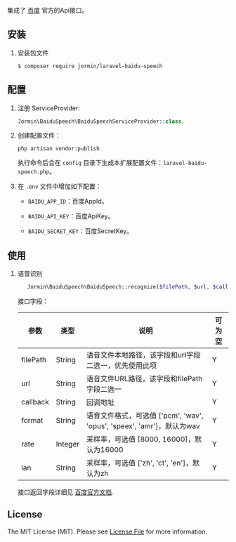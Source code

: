 集成了 [百度](http://www.tuling123.com/) 官方的Api接口。

## 安装

 1. 安装包文件

	``` bash
	$ composer require jormin/laravel-baidu-speech
	```

## 配置

1. 注册 ServiceProvider:
	
	```php
	Jormin\BaiduSpeech\BaiduSpeechServiceProvider::class,
	```

2. 创建配置文件：

	```shell
	php artisan vendor:publish
	```
	
	执行命令后会在 `config` 目录下生成本扩展配置文件：`laravel-baidu-speech.php`。
	
3. 在 `.env` 文件中增加如下配置：

	- `BAIDU_APP_ID`：百度AppId。

	- `BAIDU_API_KEY`：百度ApiKey。

	- `BAIDU_SECRET_KEY`：百度SecretKey。

## 使用

1. 语音识别
    
    ```php
       Jormin\BaiduSpeech\BaiduSpeech::recognize($filePath, $url, $callback, $format, $rate, $lan);
    ```
     
    接口字段：
    
    | 参数  | 类型  | 说明  | 可为空  |
    | ------------ | ------------ | ------------ | ------------ |
    | filePath | String | 语音文件本地路径，该字段和url字段二选一，优先使用此项 | Y |
    | url | String | 语音文件URL路径，该字段和filePath字段二选一 | Y |
    | callback | String | 回调地址 | Y |
    | format | String | 语音文件格式，可选值 ['pcm', 'wav', 'opus', 'speex', 'amr']，默认为wav | Y |
    | rate | Integer | 采样率，可选值 [8000, 16000]，默认为16000 | Y |
    | lan | String | 采样率，可选值 ['zh', 'ct', 'en']，默认为zh | Y |
    
    接口返回字段详细见 [百度官方文档](http://ai.baidu.com/docs#/ASR-Online-PHP-SDK/top).

## License

The MIT License (MIT). Please see [License File](LICENSE.md) for more information.
